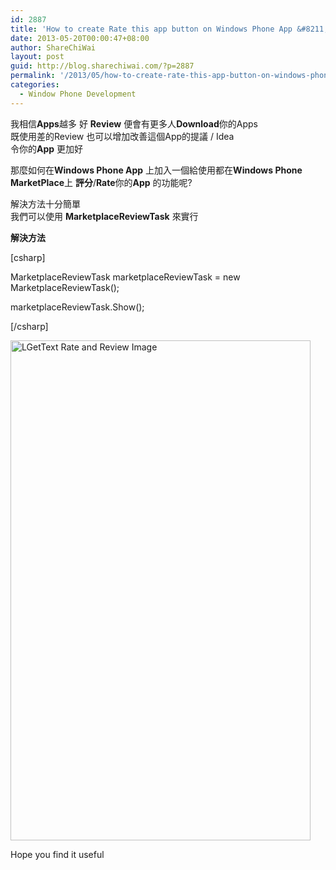 ```yaml
---
id: 2887
title: 'How to create Rate this app button on Windows Phone App &#8211; 在Windows Phone App 上怎樣連結到評級與反饋的功能'
date: 2013-05-20T00:00:47+08:00
author: ShareChiWai
layout: post
guid: http://blog.sharechiwai.com/?p=2887
permalink: '/2013/05/how-to-create-rate-this-app-button-on-windows-phone-app-%e5%9c%a8windows-phone-app-%e4%b8%8a%e6%80%8e%e6%a8%a3%e9%80%a3%e7%b5%90%e5%88%b0%e8%a9%95%e7%b4%9a%e8%88%87%e5%8f%8d%e9%a5%8b%e7%9a%84/'
categories:
  - Window Phone Development
---
```

我相信**Apps**越多 好 **Review** 便會有更多人**Download**你的Apps  
既使用差的Review 也可以增加改善這個App的提議 / Idea  
令你的**App** 更加好

那麼如何在**Windows Phone App** 上加入一個給使用都在**Windows Phone MarketPlace**上 **評分**/**Rate**你的**App** 的功能呢?

解決方法十分簡單  
我們可以使用 **MarketplaceReviewTask** 來實行

**解決方法**

[csharp]

MarketplaceReviewTask marketplaceReviewTask = new MarketplaceReviewTask();

marketplaceReviewTask.Show();

[/csharp]

[<img class="alignnone size-full wp-image-2888" alt="LGetText Rate and Review Image" src="https://i1.wp.com/blog.sharechiwai.com/wp-content/uploads/2013/09/wp_ss_20130918_0001.png?resize=480%2C800" width="480" height="800" data-recalc-dims="1" />](https://i1.wp.com/blog.sharechiwai.com/wp-content/uploads/2013/09/wp_ss_20130918_0001.png)

Hope you find it useful